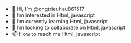 - 👋 Hi, I’m @ongtrieuhau861517
- 👀 I’m interested in Html, javascript
- 🌱 I’m currently learning Html, javascript
- 💞️ I’m looking to collaborate on Html, javascript
- 📫 How to reach me Html, javascript

<!---
ongtrieuhau861517/ongtrieuhau861517 is a ✨ special ✨ repository because its `README.md` (this file) appears on your GitHub profile.
You can click the Preview link to take a look at your changes.
--->
